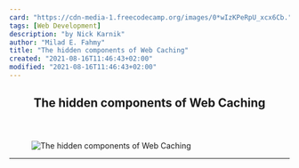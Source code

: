 ```yaml
---
card: "https://cdn-media-1.freecodecamp.org/images/0*wIzKPeRpU_xcx6Cb."
tags: [Web Development]
description: "by Nick Karnik"
author: "Milad E. Fahmy"
title: "The hidden components of Web Caching"
created: "2021-08-16T11:46:43+02:00"
modified: "2021-08-16T11:46:43+02:00"
---
```

<div class="site-wrapper">
<main id="site-main" class="site-main outer">
<div class="inner">
<article class="post-full post tag-web-development tag-optimization tag-technology tag-programming tag-tech ">
<header class="post-full-header">
<h1 class="post-full-title">The hidden components of Web Caching</h1>
</header>
<figure class="post-full-image">
<picture>
<source media="(max-width: 700px)" sizes="1px" srcset="data:image/gif;base64,R0lGODlhAQABAIAAAAAAAP///yH5BAEAAAAALAAAAAABAAEAAAIBRAA7 1w">
<source media="(min-width: 701px)" sizes="(max-width: 800px) 400px,
(max-width: 1170px) 700px,
1400px" srcset="https://cdn-media-1.freecodecamp.org/images/0*wIzKPeRpU_xcx6Cb. 300w,
https://cdn-media-1.freecodecamp.org/images/0*wIzKPeRpU_xcx6Cb. 600w,
https://cdn-media-1.freecodecamp.org/images/0*wIzKPeRpU_xcx6Cb. 1000w,
https://cdn-media-1.freecodecamp.org/images/0*wIzKPeRpU_xcx6Cb. 2000w">
<img onerror="this.style.display='none'" src="https://cdn-media-1.freecodecamp.org/images/0*wIzKPeRpU_xcx6Cb." alt="The hidden components of Web Caching">
</picture>
</figure>
<section class="post-full-content">
<div class="post-content medium-migrated-article">
</div>
<hr>
</section>
</article>
</div>
</main>
</div>
<!-- Google Tag Manager (noscript) -->
<!-- End Google Tag Manager (noscript) -->
